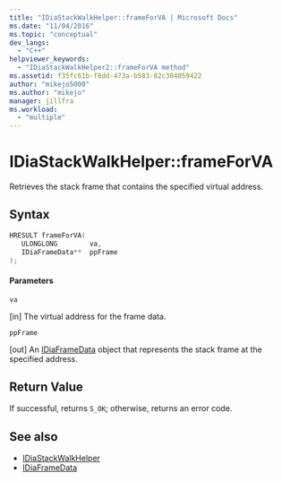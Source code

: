 ```yaml
---
title: "IDiaStackWalkHelper::frameForVA | Microsoft Docs"
ms.date: "11/04/2016"
ms.topic: "conceptual"
dev_langs:
  - "C++"
helpviewer_keywords:
  - "IDiaStackWalkHelper2::frameForVA method"
ms.assetid: f35fc61b-f8dd-473a-b583-82c304059422
author: "mikejo5000"
ms.author: "mikejo"
manager: jillfra
ms.workload:
  - "multiple"
---
```

# IDiaStackWalkHelper::frameForVA
Retrieves the stack frame that contains the specified virtual address.

## Syntax

```C++
HRESULT frameForVA( 
   ULONGLONG        va,
   IDiaFrameData**  ppFrame
);
```

#### Parameters
 `va`

[in] The virtual address for the frame data.

 `ppFrame`

[out] An [IDiaFrameData](../../debugger/debug-interface-access/idiaframedata.md) object that represents the stack frame at the specified address.

## Return Value
 If successful, returns `S_OK`; otherwise, returns an error code.

## See also
- [IDiaStackWalkHelper](../../debugger/debug-interface-access/idiastackwalkhelper.md)
- [IDiaFrameData](../../debugger/debug-interface-access/idiaframedata.md)